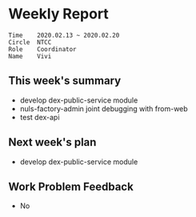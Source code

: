 # Weekly Report 
```
Time	2020.02.13 ~ 2020.02.20
Circle	NTCC
Role	Coordinator
Name	Vivi
```
## This week's summary
- develop dex-public-service module
- nuls-factory-admin joint debugging with from-web
- test dex-api
## Next week's plan
- develop dex-public-service module

## Work Problem Feedback
- No

